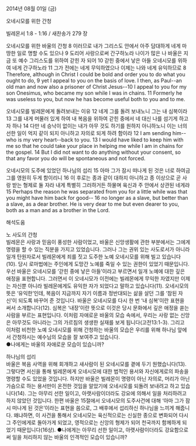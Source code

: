 2014년 08월 01일 (금)

오네시모를 위한 간청



빌레몬서 1:8 - 1:16 / 새찬송가 279 장


오네시모를 위한 바울의 간청 
8 이러므로 내가 그리스도 안에서 아주 담대하게 네게 마땅한 일로 명할 수도 있으나 9 도리어 사랑으로써 간구하노라 나이가 많은 나 바울은 지금 또 예수 그리스도를 위하여 갇힌 자 되어 10 갇힌 중에서 낳은 아들 오네시모를 위하여 네게 간구하노라 11 그가 전에는 네게 무익하였으나 이제는 나와 네게 유익하므로
8 Therefore, although in Christ I could be bold and order you to do what you ought to do, 9 yet I appeal to you on the basis of love. I then, as Paul--an old man and now also a prisoner of Christ Jesus--10 I appeal to you for my son Onesimus, who became my son while I was in chains. 11 Formerly he was useless to you, but now he has become useful both to you and to me.   

오네시모를 빌레몬에게 돌려보내는 이유
12 네게 그를 돌려 보내노니 그는 내 심복이라 13 그를 내게 머물러 있게 하여 내 복음을 위하여 갇힌 중에서 네 대신 나를 섬기게 하고자 하나 14 다만 네 승낙이 없이는 내가 아무 것도 하기를 원하지 아니하노니 이는 너의 선한 일이 억지 같이 되지 아니하고 자의로 되게 하려 함이라
12 I am sending him--who is my very heart--back to you. 13 I would have liked to keep him with me so that he could take your place in helping me while I am in chains for the gospel. 14 But I did not want to do anything without your consent, so that any favor you do will be spontaneous and not forced. 

오네시모의 도주에 있었던 하나님의 섭리 
15 아마 그가 잠시 떠나게 된 것은 너로 하여금 그를 영원히 두게 함이리니 16 이 후로는 종과 같이 대하지 아니하고 종 이상으로 곧 사랑 받는 형제로 둘 자라 내게 특별히 그러하거든 하물며 육신과 주 안에서 상관된 네게랴
15 Perhaps the reason he was separated from you for a little while was that you might have him back for good-- 16 no longer as a slave, but better than a slave, as a dear brother. He is very dear to me but even dearer to you, both as a man and as a brother in the Lord.

해석도움





노 사도의 간청  
빌레몬은 사랑과 믿음이 풍성한 사람이었고, 바울은 신앙생활에 관한 부분에서는 그에게 명령을 할 수 있는 직분을 가지고 있었습니다. 그러나 그는 권위 있는 사도로서가 아니라 일개 탄원자로서 빌레몬에게 죄를 짓고 도주한 노예 오네시모를 위해 빌고 있습니다(10). 당시 로마법에는 주인에게 도망간 노예를 죽일 수 있는 권한이 있었기 때문입니다. 우선 바울은 오네시모를 ‘갇힌 중에 낳은 아들’이라고 부르면서 일개 노예에 대한 깊은 애정을 표현합니다. 그러면서 이 오네시모가 이전에는 빌레몬에게 무익한 자였지만 이제는 자신뿐 아니라 빌레몬에게도 유익한 자가 되었다고 말하고 있습니다(11). 오네시모의 뜻은 ‘유익한’인데, 복음이 지금까지 자기 이름과 정반대되는 삶을 살던 그를 ‘참된 자신’이 되도록 바꾸어 준 것입니다. 바울은 오네시모를 다시 한 번 ‘내 심복’이란 표현을 써서 소개합니다(12). 심복은 ‘내장’이란 뜻으로 이것은 당시 문화에서 깊은 애정을 쏟는 사람을 부르는 표현입니다. 이처럼 자애로운 바울의 모습 속에서, 우리는 사랑 없는 신앙은 아무것도 아니라는 그의 가르침의 생생한 실재를 보게 됩니다(고전13:1-3). 그리고 이처럼 비천한 노예 오네시모를 위해 간청하는 바울의 모습은 우리를 위해 하나님 앞에서 간청하시는 예수님의 모습을 잘 보여주고 있습니다.   
●나에게는 바울의 자애로운 모습이 있습니까?  

하나님의 섭리  
바울은 복음 사역을 위해 회개하고 새사람이 된 오네시모를 곁에 두기 원했습니다(13). 그렇다면 서신을 통해 빌레몬에게 오네시모에 대한 법적인 용서와 자신에게로의 파송을 명령할 수도 있었을 것입니다. 하지만 바울은 빌레몬이 명령이 아닌 자의로, 머리가 아닌 가슴으로 하는 용서만이 온전한 것임을 알았기에 오네시모를 되돌려 보내려고 하고 있습니다(14). 그는 아무리 선한 일이고, 아랫사람이더라도 강요에 의해서 일을 처리하려고 하지 않았던 것입니다. 한편 바울은 15절에서 오네시모의 도주사건에 대해 ‘아마 그가 잠시 떠나게 된 것은’이라는 표현을 씀으로, 그 배후에서 섭리하신 하나님을 느끼게 해줍니다. 왜냐하면, 이 사건을 통해서 오네시모는 육신적으로는 신실한 종으로 변화되어 다시 그 주인에게로 돌아가게 되었고, 영적으로는 신앙의 형제가 되어 천국까지 함께하게 되었기 때문입니다(16상).
●나에게는 아무리 선한 일이고, 아랫사람이더라도 강요함으로써 일을 처리하지 않는 바울의 인격적인 모습이 있습니까?